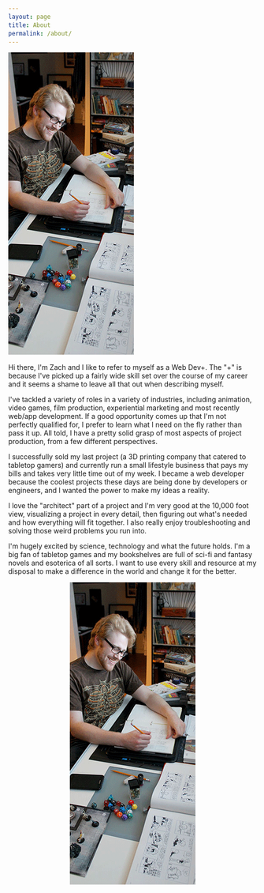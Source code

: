 ```yaml
---
layout: page
title: About
permalink: /about/
---
```


<div>
<img id="about-img" src="/img/about_zach.png">
<p class="justify">Hi there, I'm Zach and I like to refer to myself as a Web Dev+. The "+" is because I've picked up a fairly wide skill set over the course of my career and it seems a shame to leave all that out when describing myself.</p>

<p class="justify">I've tackled a variety of roles in a variety of industries, including animation, video games, film production, experiential marketing and most recently web/app development. If a good opportunity comes up that I'm not perfectly qualified for, I prefer to learn what I need on the fly rather than pass it up. All told, I have a pretty solid grasp of most aspects of project production, from a few different perspectives.</p>

<p class="justify">I successfully sold my last project (a 3D printing company that catered to tabletop gamers) and currently run a small lifestyle business that pays my bills and takes very little time out of my week. I became a web developer because the coolest projects these days are being done by developers or engineers, and I wanted the power to make my ideas a reality.</p>

<p class="justify">I love the "architect" part of a project and I'm very good at the 10,000 foot view, visualizing a project in every detail, then figuring out what's needed and how everything will fit together. I also really enjoy troubleshooting and solving those weird problems you run into.</p>

<p class="justify">I'm hugely excited by science, technology and what the future holds. I'm a big fan of tabletop games and my bookshelves are full of sci-fi and fantasy novels and esoterica of all sorts. I want to use every skill and resource at my disposal to make a difference in the world and change it for the better.
</p>
<center><img id="about-img-small" src="/img/about_zach.png"></center>
</div>